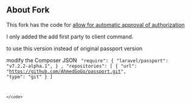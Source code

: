 ## About Fork

This fork has the code for <a href="https://github.com/laravel/passport/issues/243">allow for automatic approval of authorization</a>

I only added the add first party to client command.

to use this version instead of original passport version

modify the Composer JSON 
<code>
    "require": {
        "laravel/passport": "v7.2.2-alpha.1",
     }
 ,
    "repositories": [
        {
            "url": "https://github.com/AhmedGoGo/passport.git",
            "type": "git"
        }
    ]
    
    </code>

